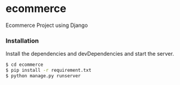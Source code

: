 # ecommerce
Ecommerce Project using Django 


### Installation

Install the dependencies and devDependencies and start the server.

```sh
$ cd ecommerce
$ pip install -r requirement.txt
$ python manage.py runserver
```

